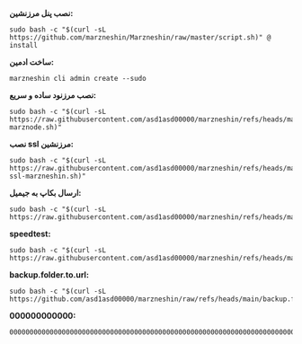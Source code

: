 <div>
<strong>نصب پنل مرزنشین:</strong>
<pre><code>sudo bash -c "$(curl -sL https://github.com/marzneshin/Marzneshin/raw/master/script.sh)" @ install</code></pre>
</div>

<div>
<strong>ساخت ادمین:</strong>
<pre><code>marzneshin cli admin create --sudo</code></pre>
</div>

<div>
<strong>نصب مرزنود ساده و سریع:</strong>
<pre><code>sudo bash -c "$(curl -sL https://raw.githubusercontent.com/asd1asd00000/marzneshin/refs/heads/main/nasbe-marznode.sh)"</code></pre>
</div>

<div>
<strong>نصب ssl مرزنشین:</strong>
<pre><code>sudo bash -c "$(curl -sL https://raw.githubusercontent.com/asd1asd00000/marzneshin/refs/heads/main/nasbe-ssl-marzneshin.sh)"</code></pre>
</div>

<div>
<strong>ارسال بکاپ به جیمیل:</strong>
<pre><code>sudo bash -c "$(curl -sL https://raw.githubusercontent.com/asd1asd00000/marzneshin/refs/heads/main/backup.to.gmail.sh)"
</code></pre>
</div>
<div>
<strong>speedtest:</strong>
<pre><code>sudo bash -c "$(curl -sL https://raw.githubusercontent.com/asd1asd00000/marzneshin/refs/heads/main/speedtest.sh)"</code></pre>
</div>

<div>
<strong>backup.folder.to.url:</strong>
<pre><code>sudo bash -c "$(curl -sL https://github.com/asd1asd00000/marzneshin/raw/refs/heads/main/backup.folder.to.url.sh)"
</code></pre>
</div>
<div>
<strong>000000000000:</strong>
<pre><code>000000000000000000000000000000000000000000000000000000000000000000000000000000000000000000000000</code></pre>
</div>
